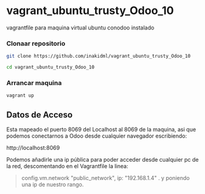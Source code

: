 # vagrant_ubuntu_trusty_Odoo_10
vagrantfile para maquina virtual ubuntu conodoo instalado

### Clonaar repositorio
```bash
git clone https://github.com/inakidml/vagrant_ubuntu_trusty_Odoo_10
```
```bash
cd vagrant_ubuntu_trusty_Odoo_10
```
### Arrancar maquina
```bash
vagrant up
```
## Datos de Acceso
Esta mapeado el puerto 8069 del Localhost al 8069 de la maquina, asi que podemos conectarnos a Odoo desde cualquier navegador escribiendo:

http://localhost:8069

Podemos añadirle una ip pública para poder acceder desde cualquier pc de la red, descomentando en el Vagrantfile la linea:
>config.vm.network "public_network", ip: "192.168.1.4"     .
y poniendo una ip de nuestro rango.


